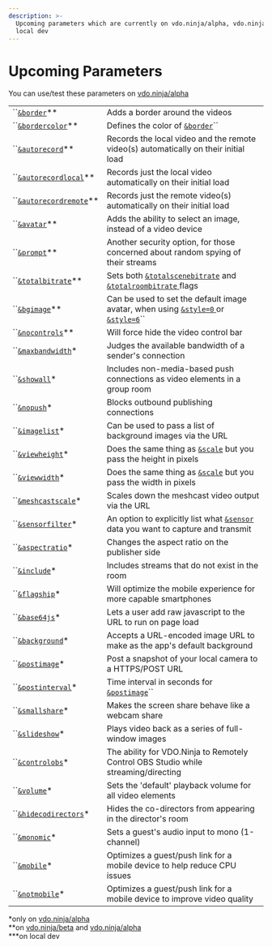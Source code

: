 ```yaml
---
description: >-
  Upcoming parameters which are currently on vdo.ninja/alpha, vdo.ninja/beta or
  local dev
---
```


# Upcoming Parameters

You can use/test these parameters on [vdo.ninja/alpha](https://vdo.ninja/alpha/)

|                                                      |                                                                                                                                                                    |
| ---------------------------------------------------- | ------------------------------------------------------------------------------------------------------------------------------------------------------------------ |
| ``[`&border`](and-border.md)\*\*                     | Adds a border around the videos                                                                                                                                    |
| ``[`&bordercolor`](and-bordercolor.md)\*\*           | Defines the color of [`&border`](and-border.md)``                                                                                                                  |
| ``[`&autorecord`](and-autorecord.md)\*\*             | Records the local video and the remote video(s) automatically on their initial load                                                                                |
| ``[`&autorecordlocal`](and-autorecordlocal.md)\*\*   | Records just the local video automatically on their initial load                                                                                                   |
| ``[`&autorecordremote`](and-autorecordremote.md)\*\* | Records just the remote video(s) automatically on their initial load                                                                                               |
| ``[`&avatar`](and-avatar.md)\*\*                     | Adds the ability to select an image, instead of a video device                                                                                                     |
| ``[`&prompt`](and-prompt.md)\*\*                     | Another security option, for those concerned about random spying of their streams                                                                                  |
| ``[`&totalbitrate`](and-totalbitrate.md)\*\*         | Sets both [`&totalscenebitrate`](../../newly-added-parameters/and-maxtotalscenebitrate.md) and [`&totalroombitrate` ](../view-parameters/totalroombitrate.md)flags |
| ``[`&bgimage`](and-bgimage.md)\*\*                   | Can be used to set the default image avatar, when using [`&style=0` ](../design-parameters/style.md)or [`&style=6`](../design-parameters/style.md)``               |
| ``[`&nocontrols`](and-nocontrols.md)\*\*             | Will force hide the video control bar                                                                                                                              |
| ``[`&maxbandwidth`](and-maxbandwidth.md)\*           | Judges the available bandwidth of a sender's connection                                                                                                            |
| ``[`&showall`](and-showall.md)\*                     | Includes non-media-based push connections as video elements in a group room                                                                                        |
| ``[`&nopush`](and-nopush.md)\*                       | Blocks outbound publishing connections                                                                                                                             |
| ``[`&imagelist`](and-imagelist.md)\*                 | Can be used to pass a list of background images via the URL                                                                                                        |
| ``[`&viewheight`](and-viewheight.md)\*               | Does the same thing as [`&scale`](../view-parameters/scale.md) but you pass the height in pixels                                                                   |
| ``[`&viewwidth`](and-viewwidth.md)\*                 | Does the same thing as [`&scale`](../view-parameters/scale.md) but you pass the width in pixels                                                                    |
| ``[`&meshcastscale`](and-meshcastscale.md)\*         | Scales down the meshcast video output via the URL                                                                                                                  |
| ``[`&sensorfilter`](and-sensorfilter.md)\*           | An option to explicitly list what [`&sensor` ](../../source-settings/sensor.md)data you want to capture and transmit                                               |
| ``[`&aspectratio`](and-aspectratio.md)\*             | Changes the aspect ratio on the publisher side                                                                                                                     |
| ``[`&include`](and-include.md)\*                     | Includes streams that do not exist in the room                                                                                                                     |
| ``[`&flagship`](and-flagship.md)\*                   | Will optimize the mobile experience for more capable smartphones                                                                                                   |
| ``[`&base64js`](and-base64js.md)\*                   | Lets a user add raw javascript to the URL to run on page load                                                                                                      |
| ``[`&background`](and-background.md)\*               | Accepts a URL-encoded image URL to make as the app's default background                                                                                            |
| ``[`&postimage`](and-postimage.md)\*                 | Post a snapshot of your local camera to a HTTPS/POST URL                                                                                                           |
| ``[`&postinterval`](and-postinterval.md)\*           | Time interval in seconds for [`&postimage`](and-postimage.md)``                                                                                                    |
| ``[`&smallshare`](and-smallshare.md)\*               | Makes the screen share behave like a webcam share                                                                                                                  |
| ``[`&slideshow`](and-slideshow.md)\*                 | Plays video back as a series of full-window images                                                                                                                 |
| ``[`&controlobs`](and-obs.md)\*                      | The ability for VDO.Ninja to Remotely Control OBS Studio while streaming/directing                                                                                 |
| ``[`&volume`](and-volume.md)\*                       | Sets the 'default' playback volume for all video elements                                                                                                          |
| ``[`&hidecodirectors`](and-hidecodirectors.md)\*     | Hides the co-directors from appearing in the director's room                                                                                                       |
| ``[`&monomic`](and-monomic.md)\*                     | Sets a guest's audio input to mono (1-channel)                                                                                                                     |
| ``[`&mobile`](and-mobile.md)\*                       | Optimizes a guest/push link for a mobile device to help reduce CPU issues                                                                                          |
| ``[`&notmobile`](and-notmobile.md)\*                 | Optimizes a guest/push link for a mobile device to improve video quality                                                                                           |

\*only on [vdo.ninja/alpha](https://vdo.ninja/alpha/)\
\*\*on [vdo.ninja/beta](https://vdo.ninja/beta/) and [vdo.ninja/alpha](https://vdo.ninja/alpha/)\
\*\*\*on local dev
